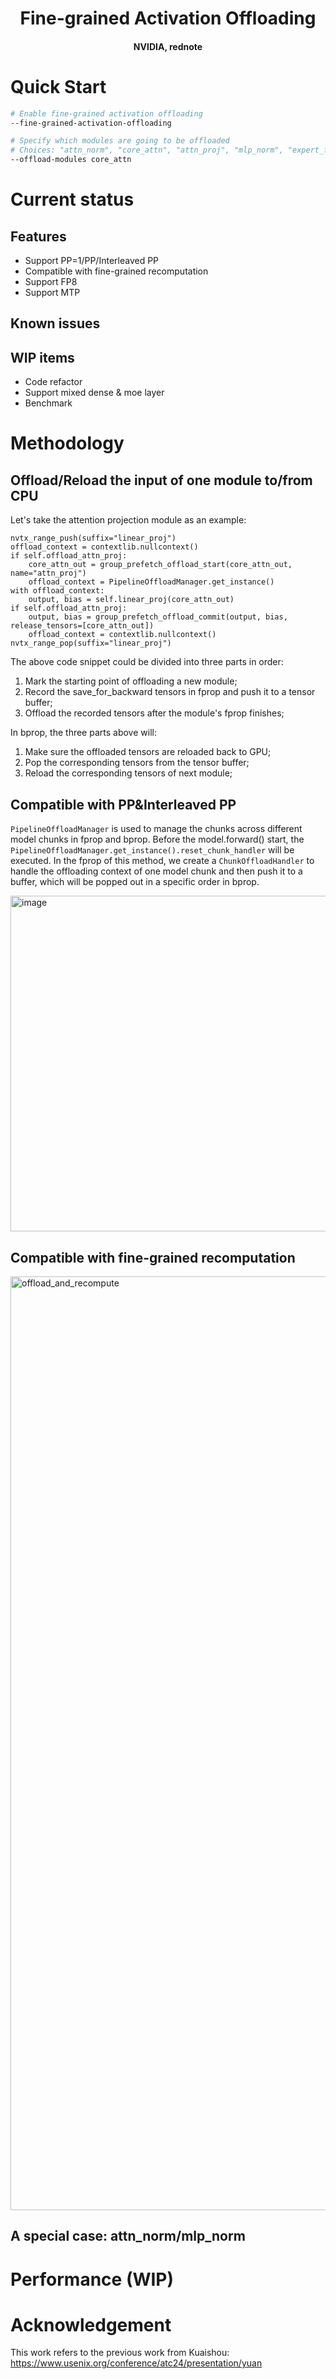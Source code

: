 <div align="center">

Fine-grained Activation Offloading
=============
<h4>NVIDIA, rednote</h4>
<div align="left">

# Quick Start

```bash
# Enable fine-grained activation offloading
--fine-grained-activation-offloading

# Specify which modules are going to be offloaded
# Choices: "attn_norm", "core_attn", "attn_proj", "mlp_norm", "expert_fc1", "moe_act".
--offload-modules core_attn
```

# Current status
## Features
* Support PP=1/PP/Interleaved PP
* Compatible with fine-grained recomputation
* Support FP8
* Support MTP
## Known issues

## WIP items
* Code refactor
* Support mixed dense & moe layer
* Benchmark

# Methodology

## Offload/Reload the input of one module to/from CPU
Let's take the attention projection module as an example:
```
nvtx_range_push(suffix="linear_proj")
offload_context = contextlib.nullcontext()
if self.offload_attn_proj:
    core_attn_out = group_prefetch_offload_start(core_attn_out, name="attn_proj")
    offload_context = PipelineOffloadManager.get_instance()
with offload_context:
    output, bias = self.linear_proj(core_attn_out)
if self.offload_attn_proj:
    output, bias = group_prefetch_offload_commit(output, bias, release_tensors=[core_attn_out])
    offload_context = contextlib.nullcontext()
nvtx_range_pop(suffix="linear_proj")
```
The above code snippet could be divided into three parts in order:
1. Mark the starting point of offloading a new module;
2. Record the save_for_backward tensors in fprop and push it to a tensor buffer;
3. Offload the recorded tensors after the module's fprop finishes;

In bprop, the three parts above will:
1. Make sure the offloaded tensors are reloaded back to GPU;
2. Pop the corresponding tensors from the tensor buffer;
3. Reload the corresponding tensors of next module;

## Compatible with PP&Interleaved PP

`PipelineOffloadManager` is used to manage the chunks across different model chunks in fprop and bprop.
Before the model.forward() start, the `PipelineOffloadManager.get_instance().reset_chunk_handler` will be executed. In the fprop of this method, we create a `ChunkOffloadHandler` to handle the offloading context of one model chunk and then push it to a buffer, which will be popped out in a specific order in bprop.

<img width="1182" height="537" alt="image" src="https://github.com/user-attachments/assets/9d1655cc-d6d4-44de-acaf-35099cb902c2" />


## Compatible with fine-grained recomputation

<img width="2873" height="1494" alt="offload_and_recompute" src="https://github.com/user-attachments/assets/b857112f-4cf6-480f-aaf8-496bfe821faa" />


## A special case: attn_norm/mlp_norm

# Performance (WIP)

# Acknowledgement

This work refers to the previous work from Kuaishou: https://www.usenix.org/conference/atc24/presentation/yuan
